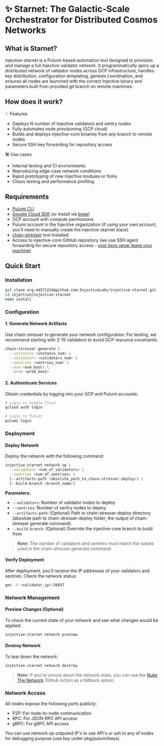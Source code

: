 # ✨ Starnet: The Galactic-Scale Orchestrator for Distributed Cosmos Networks

## What is Starnet?

injective-starnet is a Pulumi-based automation tool designed to provision and manage a full Injective validator network. It programmatically spins up a distributed network of validator nodes across GCP infrastructure, handles key distribution, configuration templating, genesis coordination, and ensures all nodes are launched with the correct Injective binary and parameters built from provided git branch on remote machines.

## How does it work?

✨ Features

* Deploys N number of Injective validators and sentry nodes
* Fully automates node provisioning (GCP cloud)
* Builds and deploys injective-core binaries from any branch to remote nodes
* Secure SSH key forwarding for repository access

🛠️ Use cases

* Internal testing and CI environments
* Reproducing edge-case network conditions
* Rapid prototyping of new Injective modules or forks
* Chaos testing and performance profiling

## Requirements

* [Pulumi CLI](https://www.pulumi.com/docs/iac/download-install/)
* [Google Cloud SDK](https://cloud.google.com/sdk/docs/install) (or install via [brew](https://formulae.brew.sh/cask/google-cloud-sdk))
* GCP account with compute permissions
* Pulumi account in the Injective organization (if using your own account, you'll need to manually create the injective-starnet stack)
* [chain-stresser](https://github.com/InjectiveLabs/chain-stresser?tab=readme-ov-file#installation) tool installed
* Access to injective-core GitHub repository (we use SSH agent forwarding for secure repository access - [your keys never leave your machine](https://docs.github.com/en/authentication/connecting-to-github-with-ssh/using-ssh-agent-forwarding))

## Quick Start

### Installation

```bash
git clone org-44571224@github.com:InjectiveLabs/injective-starnet.git
cd injective/injective-starnet
make install
```

### Configuration

#### 1. Generate Network Artifacts

Use chain-stresser to generate your network configuration. For testing, we recommend starting with 2-15 validators to avoid GCP resource constraints.

```bash
chain-stresser generate \
  --instances <instance_num> \
  --validators <validators_num> \
  --sentries <sentries_num> \
  --evm <evm_bool> \
  --prod <prod_bool>
```

#### 2. Authenticate Services

Obtain credentials by logging into your GCP and Pulumi accounts:

```bash
# Login to Google Cloud
gcloud auth login

# Login to Pulumi
pulumi login
```

### Deployment

#### Deploy Network

Deploy the network with the following command:

```bash
injective-starnet network up \
  --validators <num_of_validators> \
  --sentries <num_of_sentries> \
  [--artifacts-path <absolute_path_to_chain-stresser-deploy>] \
  [--build-branch <branch_name>]
```

**Parameters:**
* `--validators`: Number of validator nodes to deploy
* `--sentries`: Number of sentry nodes to deploy
* `--artifacts-path`: (Optional) Path to chain-stresser-deploy directory (absolute path to chain-stresser-deploy folder, the output of chain-stresser generate command).
* `--build-branch`: (Optional) Override the injective-core branch to build from

> **Note:** The number of validators and sentries must match the values used in the chain-stresser generate command.

#### Verify Deployment

After deployment, you'll receive the IP addresses of your validators and sentries. Check the network status:

```bash
gex -h <validator_ip>:26657
```

### Network Management

#### Preview Changes (Optional)

To check the current state of your network and see what changes would be applied:

```bash
injective-starnet network preview
```

#### Destroy Network

To tear down the network:

```bash
injective-starnet network destroy
```

> **Note:** If you're unsure about the network state, you can use the [Nuke The Network](https://github.com/InjectiveLabs/injective-starnet/actions/workflows/destroy.yaml) GitHub Action as a fallback option.

### Network Access

All nodes expose the following ports publicly:
* P2P: For node-to-node communication
* RPC: For JSON-RPC API access
* gRPC: For gRPC API access

You can use network up outputed IP's to use API's or ssh to any of nodes for debugging purpose (use key under pkg/pulumi/keys).
  